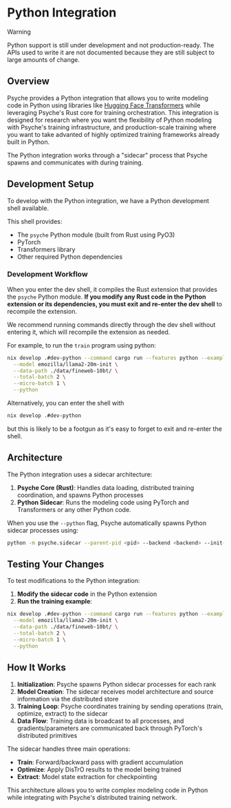 # Python Integration

> [!WARNING]
> Python support is still under development and not production-ready.
> The APIs used to write it are not documented
> because they are still subject to large amounts of change.

## Overview

Psyche provides a Python integration that allows you to write modeling code in Python using libraries like [Hugging Face Transformers](https://github.com/huggingface/transformers) while leveraging Psyche's Rust core for training orchestration. This integration is designed for research where you want the flexibility of Python modeling with Psyche's training infrastructure, and production-scale training where you want to take advanted of highly optimized training frameworks already built in Python.

The Python integration works through a "sidecar" process that Psyche spawns and communicates with during training.

## Development Setup

To develop with the Python integration, we have a Python development shell available.

This shell provides:

- The `psyche` Python module (built from Rust using PyO3)
- PyTorch
- Transformers library
- Other required Python dependencies

### Development Workflow

When you enter the dev shell, it compiles the Rust extension that provides the `psyche` Python module. **If you modify any Rust code in the Python extension or its dependencies, you must exit and re-enter the dev shell** to recompile the extension.

We recommend running commands directly through the dev shell without entering it, which will recompile the extension as needed.

For example, to run the `train` program using python:

```bash
nix develop .#dev-python --command cargo run --features python --example train -- \
  --model emozilla/llama2-20m-init \
  --data-path ./data/fineweb-10bt/ \
  --total-batch 2 \
  --micro-batch 1 \
  --python
```

Alternatively, you can enter the shell with

```bash
nix develop .#dev-python
```

but this is likely to be a footgun as it's easy to forget to exit and re-enter the shell.

## Architecture

The Python integration uses a sidecar architecture:

1. **Psyche Core (Rust)**: Handles data loading, distributed training coordination, and spawns Python processes
2. **Python Sidecar**: Runs the modeling code using PyTorch and Transformers or any other Python code.

When you use the `--python` flag, Psyche automatically spawns Python sidecar processes using:

```bash
python -m psyche.sidecar --parent-pid <pid> --backend <backend> --init-method <method> --world-size <size> --rank <rank>
```

## Testing Your Changes

To test modifications to the Python integration:

1. **Modify the sidecar code** in the Python extension
2. **Run the training example**:

```bash
nix develop .#dev-python --command cargo run --features python --example train -- \
  --model emozilla/llama2-20m-init \
  --data-path ./data/fineweb-10bt/ \
  --total-batch 2 \
  --micro-batch 1 \
  --python
```

## How It Works

1. **Initialization**: Psyche spawns Python sidecar processes for each rank
2. **Model Creation**: The sidecar receives model architecture and source information via the distributed store
3. **Training Loop**: Psyche coordinates training by sending operations (train, optimize, extract) to the sidecar
4. **Data Flow**: Training data is broadcast to all processes, and gradients/parameters are communicated back through PyTorch's distributed primitives

The sidecar handles three main operations:

- **Train**: Forward/backward pass with gradient accumulation
- **Optimize**: Apply DisTrO results to the model being trained
- **Extract**: Model state extraction for checkpointing

This architecture allows you to write complex modeling code in Python while integrating with Psyche's distributed training network.
